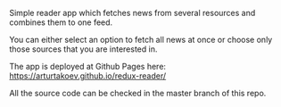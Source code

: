 Simple reader app which fetches news from several resources and combines them to one feed. 

You can either select an option to fetch all news at once or choose only those sources that you are interested in.

The app is deployed at Github Pages here: https://arturtakoev.github.io/redux-reader/

All the source code can be checked in the master branch of this repo. 